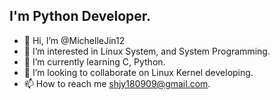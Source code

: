 ## I'm Python Developer.


- 👋 Hi, I’m @MichelleJin12
- 👀 I’m interested in Linux System, and System Programming.
- 🌱 I’m currently learning C, Python.
- 💞️ I’m looking to collaborate on Linux Kernel developing.
- 📫 How to reach me shjy180909@gmail.com.


<!---
MichelleJin12/MichelleJin12 is a ✨ special ✨ repository because its `README.md` (this file) appears on your GitHub profile.
You can click the Preview link to take a look at your changes.
--->
